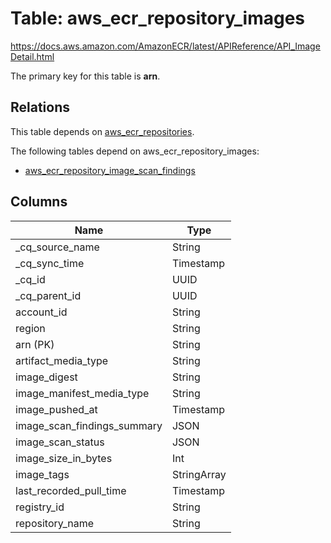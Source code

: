 # Table: aws_ecr_repository_images

https://docs.aws.amazon.com/AmazonECR/latest/APIReference/API_ImageDetail.html

The primary key for this table is **arn**.

## Relations

This table depends on [aws_ecr_repositories](aws_ecr_repositories).

The following tables depend on aws_ecr_repository_images:
  - [aws_ecr_repository_image_scan_findings](aws_ecr_repository_image_scan_findings)

## Columns

| Name          | Type          |
| ------------- | ------------- |
|_cq_source_name|String|
|_cq_sync_time|Timestamp|
|_cq_id|UUID|
|_cq_parent_id|UUID|
|account_id|String|
|region|String|
|arn (PK)|String|
|artifact_media_type|String|
|image_digest|String|
|image_manifest_media_type|String|
|image_pushed_at|Timestamp|
|image_scan_findings_summary|JSON|
|image_scan_status|JSON|
|image_size_in_bytes|Int|
|image_tags|StringArray|
|last_recorded_pull_time|Timestamp|
|registry_id|String|
|repository_name|String|